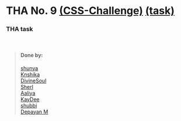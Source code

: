 # THA No. 9 [(CSS-Challenge)](https://codesandbox.io/s/booking-nt7dv) [(task)](https://docs.google.com/document/d/1guR5EqC4HzMyfgBxr8z_U_EM0ZNDJZsBLg__taRSnOA/edit)

### THA task

<br>

> #### Done by:
>  [shunya](https://github.com/suresh26601/devsnest_THAs/tree/master/THA_Day_09)                                     <br> 
>  [Knshika](https://github.com/knshika/Devsnest-frontend/tree/main/Day%209%20ticketCount)                          <br>
>  [DivineSoul](https://github.com/CodeBlooded-RahulMaurya/Devsnest-WebDev/tree/main/Day-09-CSS-Challenge/CSStask)  <br>
>   [Sherl](https://github.com/aayushi221/Devsnest-Frontend/tree/main/DAY-9)  <br>
> [Aaliya](https://github.com/Aaliya7516/DevsNest/tree/main/Web%20Development/Day-9-JS6-Grids_Continued)            <br>
> [KayDee](https://github.com/kaydee0502/devsnest-frontend/tree/master/THA9/css46)<br>
> [shubbi](https://github.com/shubbi20/devsnest-project/tree/master/8.devsnest(Tha-9))<br>
> [Depayan M](https://github.com/DepayanMondal/Devsnest-Frontend/tree/main/THA_day_9)<br>
